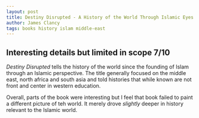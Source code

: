 ```yaml
---
layout: post
title: Destiny Disrupted - A History of the World Through Islamic Eyes by Tamim Ansary
author: James Clancy
tags: books history islam middle-east
---
```


## Interesting details but limited in scope 7/10

_Destiny Disrupted_ tells the history of the world since the founding of Islam through an Islamic perspective. The title generally focused on the middle east, north africa and south asia and told histories that while known are not front and center in western education. 

Overall, parts of the book were interesting but I feel that book failed to paint a different picture of teh world. It merely drove _slightly_ deeper in history relevant to the Islamic world.